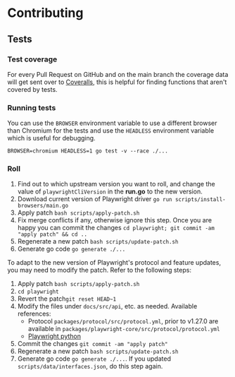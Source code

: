 # Contributing

## Tests

### Test coverage

For every Pull Request on GitHub and on the main branch the coverage data will get sent over to [Coveralls](https://coveralls.io/github/playwright-community/playwright-go), this is helpful for finding functions that aren't covered by tests.

### Running tests

You can use the `BROWSER` environment variable to use a different browser than Chromium for the tests and use the `HEADLESS` environment variable which is useful for debugging.

```
BROWSER=chromium HEADLESS=1 go test -v --race ./...
```

### Roll

1. Find out to which upstream version you want to roll, and change the value of `playwrightCliVersion` in the **run.go** to the new version.
2. Download current version of Playwright driver `go run scripts/install-browsers/main.go`
3. Apply patch `bash scripts/apply-patch.sh`
4. Fix merge conflicts if any, otherwise ignore this step. Once you are happy you can commit the changes `cd playwright; git commit -am "apply patch" && cd ..`
5. Regenerate a new patch `bash scripts/update-patch.sh`
6. Generate go code `go generate ./...`

To adapt to the new version of Playwright's protocol and feature updates, you may need to modify the patch. Refer to the following steps:

1. Apply patch `bash scripts/apply-patch.sh`
2. `cd playwright`
3. Revert the patch`git reset HEAD~1`
4. Modify the files under `docs/src/api`, etc. as needed. Available references:
    - Protocol `packages/protocol/src/protocol.yml`, prior to v1.27.0 are available in `packages/playwright-core/src/protocol/protocol.yml`
    - [Playwright python](https://github.com/microsoft/playwright-python)
5. Commit the changes `git commit -am "apply patch"`
6. Regenerate a new patch `bash scripts/update-patch.sh`
7. Generate go code `go generate ./...`. If you updated `scripts/data/interfaces.json`, do this step again.
